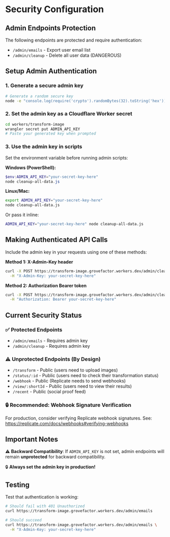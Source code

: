 # Security Configuration

## Admin Endpoints Protection

The following endpoints are protected and require authentication:

- `/admin/emails` - Export user email list
- `/admin/cleanup` - Delete all user data (DANGEROUS)

## Setup Admin Authentication

### 1. Generate a secure admin key

```bash
# Generate a random secure key
node -e "console.log(require('crypto').randomBytes(32).toString('hex'))"
```

### 2. Set the admin key as a Cloudflare Worker secret

```bash
cd workers/transform-image
wrangler secret put ADMIN_API_KEY
# Paste your generated key when prompted
```

### 3. Use the admin key in scripts

Set the environment variable before running admin scripts:

**Windows (PowerShell):**
```powershell
$env:ADMIN_API_KEY="your-secret-key-here"
node cleanup-all-data.js
```

**Linux/Mac:**
```bash
export ADMIN_API_KEY="your-secret-key-here"
node cleanup-all-data.js
```

Or pass it inline:
```bash
ADMIN_API_KEY="your-secret-key-here" node cleanup-all-data.js
```

## Making Authenticated API Calls

Include the admin key in your requests using one of these methods:

**Method 1: X-Admin-Key header**
```bash
curl -X POST https://transform-image.grovefactor.workers.dev/admin/cleanup \
  -H "X-Admin-Key: your-secret-key-here"
```

**Method 2: Authorization Bearer token**
```bash
curl -X POST https://transform-image.grovefactor.workers.dev/admin/cleanup \
  -H "Authorization: Bearer your-secret-key-here"
```

## Current Security Status

### ✅ Protected Endpoints
- `/admin/emails` - Requires admin key
- `/admin/cleanup` - Requires admin key

### ⚠️ Unprotected Endpoints (By Design)
- `/transform` - Public (users need to upload images)
- `/status/:id` - Public (users need to check their transformation status)
- `/webhook` - Public (Replicate needs to send webhooks)
- `/view/:shortId` - Public (users need to view their results)
- `/recent` - Public (social proof feed)

### 🔒 Recommended: Webhook Signature Verification

For production, consider verifying Replicate webhook signatures. See:
https://replicate.com/docs/webhooks#verifying-webhooks

## Important Notes

⚠️ **Backward Compatibility**: If `ADMIN_API_KEY` is not set, admin endpoints will remain **unprotected** for backward compatibility. 

🔒 **Always set the admin key in production!**

## Testing

Test that authentication is working:

```bash
# Should fail with 401 Unauthorized
curl https://transform-image.grovefactor.workers.dev/admin/emails

# Should succeed
curl https://transform-image.grovefactor.workers.dev/admin/emails \
  -H "X-Admin-Key: your-secret-key-here"
```
